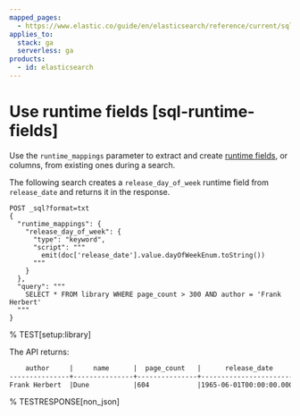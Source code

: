 ```yaml
---
mapped_pages:
  - https://www.elastic.co/guide/en/elasticsearch/reference/current/sql-runtime-fields.html
applies_to:
  stack: ga
  serverless: ga
products:
  - id: elasticsearch
---
```


# Use runtime fields [sql-runtime-fields]

Use the `runtime_mappings` parameter to extract and create [runtime fields](docs-content://manage-data/data-store/mapping/runtime-fields.md), or columns, from existing ones during a search.

The following search creates a `release_day_of_week` runtime field from `release_date` and returns it in the response.

```console
POST _sql?format=txt
{
  "runtime_mappings": {
    "release_day_of_week": {
      "type": "keyword",
      "script": """
        emit(doc['release_date'].value.dayOfWeekEnum.toString())
      """
    }
  },
  "query": """
    SELECT * FROM library WHERE page_count > 300 AND author = 'Frank Herbert'
  """
}
```
% TEST[setup:library]

The API returns:

```txt
    author     |     name      |  page_count   |      release_date      |release_day_of_week
---------------+---------------+---------------+------------------------+-------------------
Frank Herbert  |Dune           |604            |1965-06-01T00:00:00.000Z|TUESDAY
```
% TESTRESPONSE[non_json]
